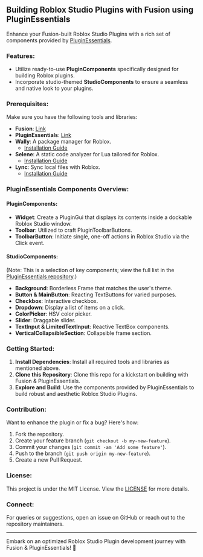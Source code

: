 ## Building Roblox Studio Plugins with Fusion using PluginEssentials

Enhance your Fusion-built Roblox Studio Plugins with a rich set of components provided by [PluginEssentials](https://github.com/mvyasu/PluginEssentials).

### Features:

- Utilize ready-to-use **PluginComponents** specifically designed for building Roblox plugins.
- Incorporate studio-themed **StudioComponents** to ensure a seamless and native look to your plugins.

### Prerequisites:

Make sure you have the following tools and libraries:

- **Fusion**: [Link](https://github.com/Elttob/Fusion)
- **PluginEssentials**: [Link](https://github.com/mvyasu/PluginEssentials)
- **Wally**: A package manager for Roblox. 
  - [Installation Guide](https://wally.run/install)
- **Selene**: A static code analyzer for Lua tailored for Roblox.
  - [Installation Guide](https://kampfkarren.github.io/selene/cli/installation.html)
- **Lync**: Sync local files with Roblox.
  - [Installation Guide](https://github.com/Iron-Stag-Games/Lync)

### PluginEssentials Components Overview:

#### PluginComponents:
- **Widget**: Create a PluginGui that displays its contents inside a dockable Roblox Studio window.
- **Toolbar**: Utilized to craft PluginToolbarButtons.
- **ToolbarButton**: Initiate single, one-off actions in Roblox Studio via the Click event.

#### StudioComponents:
(Note: This is a selection of key components; view the full list in the [PluginEssentials repository](https://github.com/mvyasu/PluginEssentials/tree/main).)

- **Background**: Borderless Frame that matches the user's theme.
- **Button & MainButton**: Reacting TextButtons for varied purposes.
- **Checkbox**: Interactive checkbox.
- **Dropdown**: Display a list of items on a click.
- **ColorPicker**: HSV color picker.
- **Slider**: Draggable slider.
- **TextInput & LimitedTextInput**: Reactive TextBox components.
- **VerticalCollapsibleSection**: Collapsible frame section.

### Getting Started:

1. **Install Dependencies**: Install all required tools and libraries as mentioned above.
2. **Clone this Repository**: Clone this repo for a kickstart on building with Fusion & PluginEssentials.
3. **Explore and Build**: Use the components provided by PluginEssentials to build robust and aesthetic Roblox Studio Plugins.

### Contribution:

Want to enhance the plugin or fix a bug? Here's how:

1. Fork the repository.
2. Create your feature branch (`git checkout -b my-new-feature`).
3. Commit your changes (`git commit -am 'Add some feature'`).
4. Push to the branch (`git push origin my-new-feature`).
5. Create a new Pull Request.

### License:

This project is under the MIT License. View the [LICENSE](LICENSE) for more details.

### Connect:

For queries or suggestions, open an issue on GitHub or reach out to the repository maintainers.

---

Embark on an optimized Roblox Studio Plugin development journey with Fusion & PluginEssentials! 🌟
